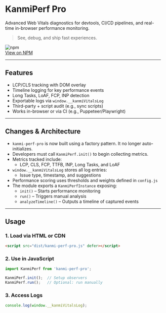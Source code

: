# KanmiPerf Pro

Advanced Web Vitals diagnostics for devtools, CI/CD pipelines, and real-time in-browser performance monitoring.

> See, debug, and ship fast experiences.

![npm](https://img.shields.io/npm/v/kanmi-perf-pro)  
[View on NPM](https://www.npmjs.com/package/kanmi-perf-pro)

---

## Features

- LCP/CLS tracking with DOM overlay
- Timeline logging for key performance events
- Long Tasks, LoAF, FCP, INP detection
- Exportable logs via `window.__kanmiVitalsLog`
- Third-party + script audit (e.g., sync scripts)
- Works in-browser or via CI (e.g., Puppeteer/Playwright)

---

## Changes & Architecture

- `kanmi-perf-pro` is now built using a factory pattern. It no longer auto-initializes.
- Developers must call `KanmiPerf.init()` to begin collecting metrics.
- Metrics tracked include:
  - LCP, CLS, FCP, TTFB, INP, Long Tasks, and LoAF
- `window.__kanmiVitalsLog` stores all log entries:
  - Issue type, timestamp, and suggestions
- Performance scoring uses thresholds and weights defined in `config.js`
- The module exports a `KanmiPerfInstance` exposing:
  - `init()` – Starts performance monitoring
  - `run()` – Triggers manual analysis
  - `analyzeTimeline()` – Outputs a timeline of captured events

---

## Usage

### 1. Load via HTML or CDN
```html
<script src="dist/kanmi-perf-pro.js" defer></script>
```

### 2. Use in JavaScript
```js
import KanmiPerf from 'kanmi-perf-pro';

KanmiPerf.init();  // Setup observers
KanmiPerf.run();   // Optional: run manually
```

### 3. Access Logs
```js
console.log(window.__kanmiVitalsLog);
```